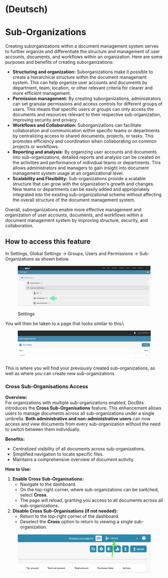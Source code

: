 
# (Deutsch)

# Sub-Organizations

Creating suborganizations within a document management system serves to further organize and differentiate the structure and management of user accounts, documents, and workflows within an organization. Here are some purposes and benefits of creating suborganizations:

* **Structuring and organization:** Suborganizations make it possible to create a hierarchical structure within the document management system. This can help organize user accounts and documents by department, team, location, or other relevant criteria for clearer and more efficient management.
* **Permission management:** By creating suborganizations, administrators can set granular permissions and access controls for different groups of users. This means that specific users or groups can only access the documents and resources relevant to their respective sub-organization, improving security and privacy.
* **Workflows and Collaboration:** Suborganizations can facilitate collaboration and communication within specific teams or departments by centralizing access to shared documents, projects, or tasks. This promotes efficiency and coordination when collaborating on common projects or workflows.
* **Reporting and analysis:** By organizing user accounts and documents into sub-organizations, detailed reports and analysis can be created on the activities and performance of individual teams or departments. This allows administrators and managers to gain insight into document management system usage at an organizational level.
* **Scalability and Flexibility:** Sub-organizations provide a scalable structure that can grow with the organization's growth and changes. New teams or departments can be easily added and appropriately integrated into the existing sub-organizational scheme without affecting the overall structure of the document management system.

Overall, suborganizations enable more effective management and organization of user accounts, documents, and workflows within a document management system by improving structure, security, and collaboration.

## How to access this feature

In Settings, Global Settings → Groups, Users and Permissions → Sub-Organizations as shown below.

<figure><img src="../../../../../.gitbook/assets/image (56).png" alt=""><figcaption><p>Settings</p></figcaption></figure>

You will then be taken to a page that looks similar to this:\\

<figure><img src="../../../../../.gitbook/assets/image (58).png" alt=""><figcaption></figcaption></figure>

This is where you will find your previously created sub-organizations, as well as where you can create new sub-organizations.



### Cross Sub-Organisations Access

**Overview:**\
For organizations with multiple sub-organizations enabled, DocBits introduces the **Cross Sub-Organisations** feature. This enhancement allows users to manage documents across all sub-organizations under a single umbrella. **Both administrative and non-administrative users** can now access and view documents from every sub-organization without the need to switch between them individually.

**Benefits:**

* Centralized visibility of all documents across sub-organizations.
* Simplified navigation to locate specific files.
* Maintains a comprehensive overview of document activity.

**How to Use:**

1. **Enable Cross Sub-Organisations:**
   * Navigate to the dashboard.
   * On the top-right corner, where sub-organizations can be switched, select **Cross**.
   * The page will reload, granting you access to all documents across all sub-organizations.
2. **Disable Cross Sub-Organisations (if not needed):**
   * Return to the top-right corner of the dashboard.
   * Deselect the **Cross** option to return to viewing a single sub-organization.

<figure><img src="../../../../../.gitbook/assets/image (5) (1) (2).png" alt=""><figcaption></figcaption></figure>

